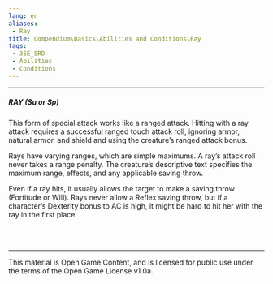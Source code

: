 ```yaml
---
lang: en
aliases:
 - Ray
title: Compendium\Basics\Abilities and Conditions\Ray
tags: 
 - 35E_SRD
 - Abilities
 - Conditions
---
```


---
##### RAY (Su or Sp)

This form of special attack works like a ranged attack. Hitting with a ray attack requires a successful ranged touch attack roll, ignoring armor, natural armor, and shield and using the creature’s ranged attack bonus. 

Rays have varying ranges, which are simple maximums. A ray’s attack roll never takes a range penalty. The creature’s descriptive text specifies the maximum range, effects, and any applicable saving throw.  

 Even if a ray hits, it usually allows the target to make a saving throw (Fortitude or Will). Rays never allow a Reflex saving throw, but if a character’s Dexterity bonus to AC is high, it might be hard to hit her with the ray in the first place.




<br><br>



---



This material is Open Game Content, and is licensed for public use under the terms of the Open Game License v1.0a.

